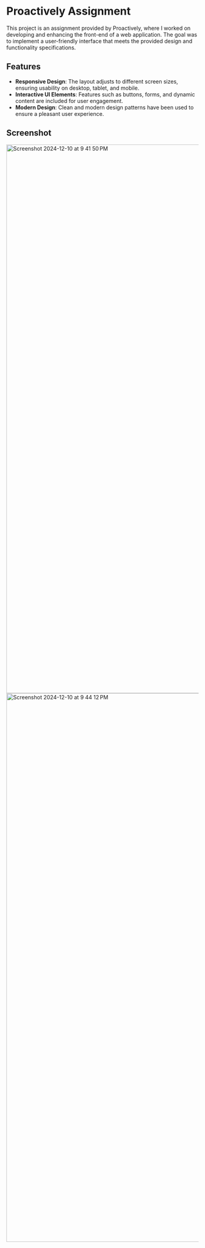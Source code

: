 # Proactively Assignment

This project is an assignment provided by Proactively, where I worked on developing and enhancing the front-end of a web application. The goal was to implement a user-friendly interface that meets the provided design and functionality specifications.

## Features
- **Responsive Design**: The layout adjusts to different screen sizes, ensuring usability on desktop, tablet, and mobile.
- **Interactive UI Elements**: Features such as buttons, forms, and dynamic content are included for user engagement.
- **Modern Design**: Clean and modern design patterns have been used to ensure a pleasant user experience.

## Screenshot
<img width="1440" alt="Screenshot 2024-12-10 at 9 41 50 PM" src="https://github.com/user-attachments/assets/31fddd81-82ca-4dec-94a8-fd2cd6dc590f">
<img width="1440" alt="Screenshot 2024-12-10 at 9 44 12 PM" src="https://github.com/user-attachments/assets/2d9c6013-c33e-490f-aae0-86e4227b2eb2">





